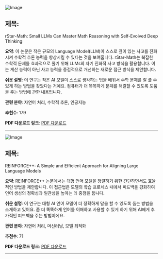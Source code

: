 ![Image](https://cdn-thumbnails.huggingface.co/social-thumbnails/papers/2501.04519.png)

## 제목: 
rStar-Math: Small LLMs Can Master Math Reasoning with Self-Evolved Deep Thinking

**요약**:
이 논문은 작은 규모의 Language Model(LLM)이 스스로 깊이 있는 사고를 진화시켜 수학적 추론 능력을 향상시킬 수 있다는 것을 보여줍니다. rStar-Math는 복잡한 수학적 문제를 효과적으로 풀기 위해 LLMs의 자기 진화적 사고 방식을 활용합니다. 이는 계산 능력이 아닌 사고 능력을 중점적으로 개선하는 새로운 접근 방식을 제안합니다.

**쉬운 설명**:
이 연구는 작은 AI 모델이 스스로 생각하는 법을 배워서 수학 문제를 잘 풀 수 있게 하는 방법을 찾았다는 거예요. 컴퓨터가 더 똑똑하게 문제를 해결할 수 있도록 도움을 주는 방법에 관한 내용입니다.

**관련 분야**:
자연어 처리, 수학적 추론, 인공지능

**추천수**:
179

**PDF 다운로드 링크**: [PDF 다운로드](https://huggingface.co/papers/2501.04519)

---

![Image](https://cdn-thumbnails.huggingface.co/social-thumbnails/papers/2501.03262.png)

## 제목: 
REINFORCE++: A Simple and Efficient Approach for Aligning Large Language Models

**요약**:
REINFORCE++ 논문에서는 대형 언어 모델을 정렬하기 위한 간단하면서도 효율적인 방법을 제안합니다. 이 접근법은 모델의 학습 프로세스 내에서 피드백을 강화하여 언어 생성의 정확성과 일관성을 높이는 데 중점을 둡니다.

**쉬운 설명**:
이 연구는 대형 AI 언어 모델이 더 정확하게 말을 할 수 있도록 돕는 방법을 소개하고 있어요. 좀 더 똑똑하게 언어를 이해하고 사용할 수 있게 하기 위해 AI에게 추가적인 피드백을 주는 방법이에요.

**관련 분야**:
자연어 처리, 머신러닝, 모델 최적화

**추천수**:
71

**PDF 다운로드 링크**: [PDF 다운로드](https://huggingface.co/papers/2501.03262)

---